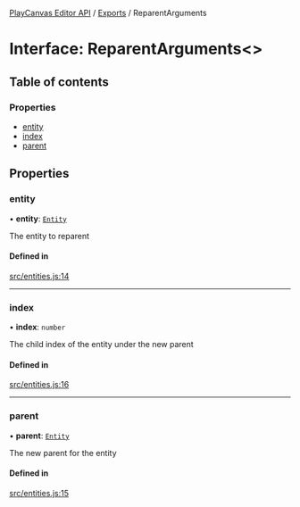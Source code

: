 [PlayCanvas Editor API](../README.md) / [Exports](../modules.md) / ReparentArguments

# Interface: ReparentArguments<\>

## Table of contents

### Properties

- [entity](ReparentArguments.md#entity)
- [index](ReparentArguments.md#index)
- [parent](ReparentArguments.md#parent)

## Properties

### entity

• **entity**: [`Entity`](../classes/Entity.md)

The entity to reparent

#### Defined in

[src/entities.js:14](https://github.com/playcanvas/editor-api/blob/1a570fa/src/entities.js#L14)

___

### index

• **index**: `number`

The child index of the entity under the new parent

#### Defined in

[src/entities.js:16](https://github.com/playcanvas/editor-api/blob/1a570fa/src/entities.js#L16)

___

### parent

• **parent**: [`Entity`](../classes/Entity.md)

The new parent for the entity

#### Defined in

[src/entities.js:15](https://github.com/playcanvas/editor-api/blob/1a570fa/src/entities.js#L15)

